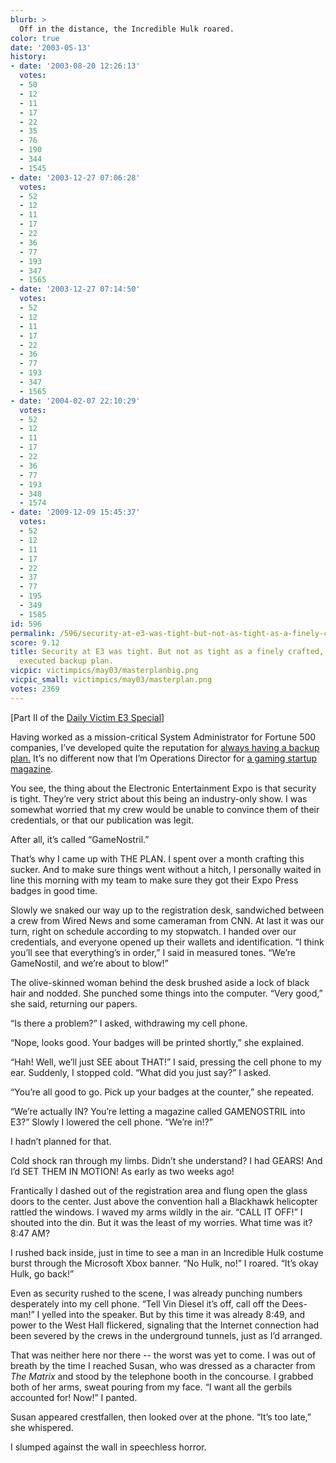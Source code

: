 ```yaml
---
blurb: >
  Off in the distance, the Incredible Hulk roared.
color: true
date: '2003-05-13'
history:
- date: '2003-08-20 12:26:13'
  votes:
  - 50
  - 12
  - 11
  - 17
  - 22
  - 35
  - 76
  - 190
  - 344
  - 1545
- date: '2003-12-27 07:06:28'
  votes:
  - 52
  - 12
  - 11
  - 17
  - 22
  - 36
  - 77
  - 193
  - 347
  - 1565
- date: '2003-12-27 07:14:50'
  votes:
  - 52
  - 12
  - 11
  - 17
  - 22
  - 36
  - 77
  - 193
  - 347
  - 1565
- date: '2004-02-07 22:10:29'
  votes:
  - 52
  - 12
  - 11
  - 17
  - 22
  - 36
  - 77
  - 193
  - 348
  - 1574
- date: '2009-12-09 15:45:37'
  votes:
  - 52
  - 12
  - 11
  - 17
  - 22
  - 37
  - 77
  - 195
  - 349
  - 1585
id: 596
permalink: /596/security-at-e3-was-tight-but-not-as-tight-as-a-finely-crafted-masterfully-executed-backup-plan/
score: 9.12
title: Security at E3 was tight. But not as tight as a finely crafted, masterfully
  executed backup plan.
vicpic: victimpics/may03/masterplanbig.png
vicpic_small: victimpics/may03/masterplan.png
votes: 2369
---
```


\[Part II of the [Daily Victim E3 Special](%ARTICLE[595]%)\]

Having worked as a mission-critical System Administrator for Fortune 500
companies, I’ve developed quite the reputation for [always having a
backup plan.](%ARTICLE[365]%) It’s no different now that I’m
Operations Director for [a gaming startup magazine](%ARTICLE[595]%).

You see, the thing about the Electronic Entertainment Expo is that
security is tight. They’re very strict about this being an industry-only
show. I was somewhat worried that my crew would be unable to convince
them of their credentials, or that our publication was legit.

After all, it’s called “GameNostril.”

That’s why I came up with THE PLAN. I spent over a month crafting this
sucker. And to make sure things went without a hitch, I personally
waited in line this morning with my team to make sure they got their
Expo Press badges in good time.

Slowly we snaked our way up to the registration desk, sandwiched between
a crew from Wired News and some cameraman from CNN. At last it was our
turn, right on schedule according to my stopwatch. I handed over our
credentials, and everyone opened up their wallets and identification. “I
think you’ll see that everything’s in order,” I said in measured tones.
“We’re GameNostil, and we’re about to blow!”

The olive-skinned woman behind the desk brushed aside a lock of black
hair and nodded. She punched some things into the computer. “Very good,”
she said, returning our papers.

“Is there a problem?” I asked, withdrawing my cell phone.

“Nope, looks good. Your badges will be printed shortly,” she explained.

“Hah! Well, we’ll just SEE about THAT!” I said, pressing the cell phone
to my ear. Suddenly, I stopped cold. “What did you just say?” I asked.

“You’re all good to go. Pick up your badges at the counter,” she
repeated.

“We’re actually IN? You’re letting a magazine called GAMENOSTRIL into
E3?” Slowly I lowered the cell phone. “We’re in!?”

I hadn’t planned for that.

Cold shock ran through my limbs. Didn’t she understand? I had GEARS! And
I’d SET THEM IN MOTION! As early as two weeks ago!

Frantically I dashed out of the registration area and flung open the
glass doors to the center. Just above the convention hall a Blackhawk
helicopter rattled the windows. I waved my arms wildly in the air. “CALL
IT OFF!” I shouted into the din. But it was the least of my worries.
What time was it? 8:47 AM?

I rushed back inside, just in time to see a man in an Incredible Hulk
costume burst through the Microsoft Xbox banner. “No Hulk, no!” I
roared. “It’s okay Hulk, go back!”

Even as security rushed to the scene, I was already punching numbers
desperately into my cell phone. “Tell Vin Diesel it’s off, call off the
Dees-man!” I yelled into the speaker. But by this time it was already
8:49, and power to the West Hall flickered, signaling that the Internet
connection had been severed by the crews in the underground tunnels,
just as I’d arranged.

That was neither here nor there -- the worst was yet to come. I was out
of breath by the time I reached Susan, who was dressed as a character
from *The Matrix* and stood by the telephone booth in the concourse. I
grabbed both of her arms, sweat pouring from my face. “I want all the
gerbils accounted for! Now!” I panted.

Susan appeared crestfallen, then looked over at the phone. “It’s too
late,” she whispered.

I slumped against the wall in speechless horror.